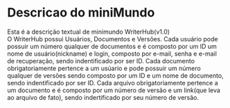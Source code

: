 # Descricao do miniMundo
Esta é a descrição textual de minimundo WriterHub(v1.0) <br/>
O WriterHub possui Usuários, Documentos e Versões.
Cada usuário pode possuir um número qualquer de documentos e é composto por um ID um nome de usuário(nickname) e login, composto por e-mail, senha e e-mail de recuperação, sendo indentificado por ser ID.
Cada documento obrigatoriamente pertence a um usúario e pode possuir um número qualquer de versões sendo composto por um ID e um nome de documento, sendo indentificado por ser ID.
Cada arquivo obrigatoriamente pertence a um documento e é composto por um número de versão e um link(que leva ao arquivo de fato), sendo indertificado por seu número de versão.

